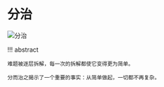 # 分治

![分治](https://gitee.com/taoweitao/hello-algo/raw/dev/docs/assets/covers/chapter_divide_and_conquer.jpg)

!!! abstract

    难题被逐层拆解，每一次的拆解都使它变得更为简单。
    
    分而治之揭示了一个重要的事实：从简单做起，一切都不再复杂。
